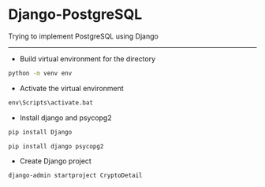 # Django-PostgreSQL

Trying to implement PostgreSQL using Django

---

- Build virtual environment for the directory

``` cmd
python -m venv env
```

- Activate the virtual environment

``` cmd
env\Scripts\activate.bat
```

- Install django and psycopg2

``` cmd
pip install Django

pip install django psycopg2
```

- Create Django project

```cmd
django-admin startproject CryptoDetail
```
